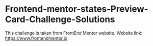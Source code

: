 # Frontend-mentor-states-Preview-Card-Challenge-Solutions
This challenge is taken from FrontEnd Mentor website. Website link: https://www.frontendmentor.io
